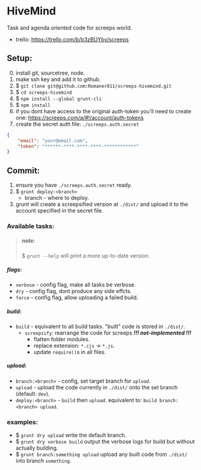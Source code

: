 # HiveMind

Task and agenda oriented code for screeps world.

* trello:  <https://trello.com/b/b3zBUYbv/screeps>



## Setup:

0. install git, sourcetree, node.
1. make ssh key and add it to github.
1. $ `git clone git@github.com:Romaner811/screeps-hivemind.git`
1. $ `cd screeps-hivemind`
1. $ `npm install --global grunt-cli`
1. $ `npm install`
1. if you dont have access to the original auth-token you'll need to create one: <https://screeps.com/a/#!/account/auth-tokens>
1. create the secret auth file: `./screeps.auth.secret`
```json
{
    "email": "your@email.com",
    "token": "******-****-****-****-************"
}
```



## Commit:

1. ensure you have `./screeps.auth.secret` ready.
2. $ `grunt deploy:<branch>`
    * branch - where to deploy.
3. grunt will create a screepsified version at `./dist/` and upload it to the account specified in the secret file.

### Available tasks:
> ##### note:
> $ `grunt --help`
> will print a more up-to-date version.

##### flags:
- `verbose` - config flag, make all tasks be verbose.
- `dry` - config flag, dont produce any side effcts.
- `force` - config flag, allow uploading a failed build.
##### build:
- `build` - equivalent to all build tasks. "built" code is stored in `./dist/`.
    - `screepsify`: rearrange the code for screeps ***!!! not-implemented !!!***
        - flatten folder modules.
        - replace extension: `*.cjs` -> `*.js`.
        - update `require()`s in all files.
##### upload:
- `branch:<branch>` - config, set target branch for `upload`.
- `upload` - upload the code currently in `./dist/` onto the set branch (default: `dev`).
- `deploy:<branch>` - `build` then `upload`. equivalent to: `build branch:<branch> upload`.

### examples:
- $ `grunt dry upload`
    write the default branch.
- $ `grunt dry verbose build`
    output the verbose logs for build but without actually building.
- $ `grunt branch:something upload`
    upload any built code from `./dist/` into branch `something`.

